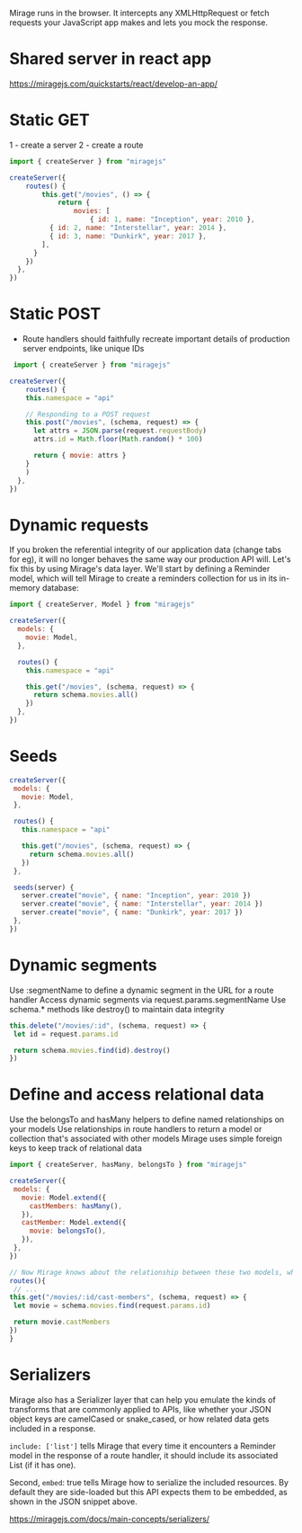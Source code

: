 Mirage runs in the browser. It intercepts any XMLHttpRequest or fetch requests your JavaScript app makes and lets you mock the response.

# Shared server in react app
https://miragejs.com/quickstarts/react/develop-an-app/

# Static GET
1 - create a server
2 - create a route

```js
import { createServer } from "miragejs"

createServer({
    routes() {
        this.get("/movies", () => {
            return {
                movies: [
                    { id: 1, name: "Inception", year: 2010 },
          { id: 2, name: "Interstellar", year: 2014 },
          { id: 3, name: "Dunkirk", year: 2017 },
        ],
      }
    })
  },
})
```
# Static POST
- Route handlers should faithfully recreate important details of production server endpoints, like unique IDs

```js
 import { createServer } from "miragejs"

createServer({
    routes() {
    this.namespace = "api"

    // Responding to a POST request
    this.post("/movies", (schema, request) => {
      let attrs = JSON.parse(request.requestBody)
      attrs.id = Math.floor(Math.random() * 100)

      return { movie: attrs }
    }
    )
  },
})
```
# Dynamic requests
If you broken the referential integrity of our application data (change tabs for eg), it  will no longer behaves the same way our production API will.
Let's fix this by using Mirage's data layer.
We'll start by defining a Reminder model, which will tell Mirage to create a reminders collection for us in its in-memory database:

```js
import { createServer, Model } from "miragejs"

createServer({
  models: {
    movie: Model,
  },

  routes() {
    this.namespace = "api"

    this.get("/movies", (schema, request) => {
      return schema.movies.all()
    })
  },
})
```

# Seeds 
 ```js
 createServer({
  models: {
    movie: Model,
  },

  routes() {
    this.namespace = "api"

    this.get("/movies", (schema, request) => {
      return schema.movies.all()
    })
  },

  seeds(server) {
    server.create("movie", { name: "Inception", year: 2010 })
    server.create("movie", { name: "Interstellar", year: 2014 })
    server.create("movie", { name: "Dunkirk", year: 2017 })
  },
})
 ```
 # Dynamic segments
 Use :segmentName to define a dynamic segment in the URL for a route handler
 Access dynamic segments via request.params.segmentName
 Use schema.* methods like destroy() to maintain data integrity
 
 ```js
 this.delete("/movies/:id", (schema, request) => {
  let id = request.params.id

  return schema.movies.find(id).destroy()
})
 ```
# Define and access relational data
Use the belongsTo and hasMany helpers to define named relationships on your models
Use relationships in route handlers to return a model or collection that's associated with other models
Mirage uses simple foreign keys to keep track of relational data

 ```js
import { createServer, hasMany, belongsTo } from "miragejs"

createServer({
  models: {
    movie: Model.extend({
      castMembers: hasMany(),
    }),
    castMember: Model.extend({
      movie: belongsTo(),
    }),
  },
})

// Now Mirage knows about the relationship between these two models, which can be useful when writing route handlers:
routes(){
  // ...
this.get("/movies/:id/cast-members", (schema, request) => {
  let movie = schema.movies.find(request.params.id)

  return movie.castMembers
})
}
 ```

 # Serializers
 Mirage also has a Serializer layer that can help you emulate the kinds of transforms that are commonly applied to APIs, like whether your JSON object keys are camelCased or snake_cased, or how related data gets included in a response.

`include: ['list']` tells Mirage that every time it encounters a Reminder model in the response of a route handler, it should include its associated List (if it has one).

Second, `embed`: true tells Mirage how to serialize the included resources. By default they are side-loaded but this API expects them to be embedded, as shown in the JSON snippet above.

https://miragejs.com/docs/main-concepts/serializers/